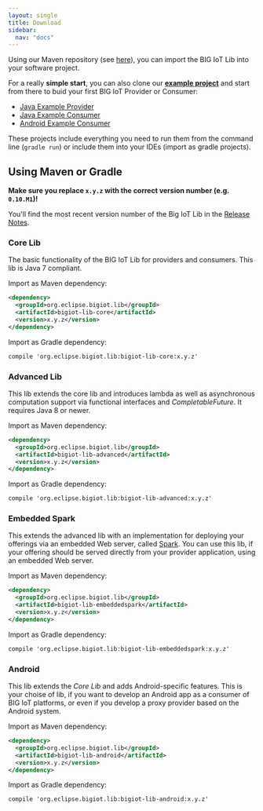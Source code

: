```yaml
---
layout: single
title: Download
sidebar: 
  nav: "docs"
---
```


Using our Maven repository (see [here](https://nexus.big-iot.org/content/repositories/releases/)), you can import the BIG IoT Lib into your software project.

For a really **simple start**, you can also clone our [**example project**](https://github.com/BIG-IoT/example-projects) and start from there to buid your first BIG IoT Provider or Consumer:
  * [Java Example Provider](https://github.com/BIG-IoT/example-projects/tree/master/java-example-provider)
  * [Java Example Consumer](https://github.com/BIG-IoT/example-projects/tree/master/java-example-consumer)
  * [Android Example Consumer](https://github.com/BIG-IoT/example-projects/tree/master/AndroidExampleConsumer)
  
These projects include everything you need to run them from the command line (`gradle run`) or include them into your IDEs (import as gradle projects).


## Using Maven or Gradle 

**Make sure you replace `x.y.z` with the correct version number (e.g. `0.10.M1`)!**

You'll find the most recent version number of the Big IoT Lib in the [Release Notes](/releaseNotes).

### Core Lib

The basic functionality of the BIG IoT Lib for providers and consumers. This lib is Java 7 compliant.

Import as Maven dependency: 
```xml
<dependency>
  <groupId>org.eclipse.bigiot.lib</groupId>
  <artifactId>bigiot-lib-core</artifactId>
  <version>x.y.z</version>
</dependency>
```

Import as Gradle dependency: 
```xml
compile 'org.eclipse.bigiot.lib:bigiot-lib-core:x.y.z'
```

### Advanced Lib

This lib extends the core lib and introduces lambda as well as asynchronous computation support via functional interfaces and *CompletableFuture*. It requires Java 8 or newer.

Import as Maven dependency: 
```xml
<dependency>
  <groupId>org.eclipse.bigiot.lib</groupId>
  <artifactId>bigiot-lib-advanced</artifactId>
  <version>x.y.z</version>
</dependency>
```

Import as Gradle dependency:  
```xml
compile 'org.eclipse.bigiot.lib:bigiot-lib-advanced:x.y.z'
```

### Embedded Spark

This extends the advanced lib with an implementation for deploying your offerings via an embedded Web server, called [Spark](http://sparkjava.com/). You can use this lib, if your offering should be served directly from your provider application, using an embedded Web server.

Import as Maven dependency: 
```xml
<dependency>
  <groupId>org.eclipse.bigiot.lib</groupId>
  <artifactId>bigiot-lib-embeddedspark</artifactId>
  <version>x.y.z</version>
</dependency>
```

Import as Gradle dependency:  
```xml
compile 'org.eclipse.bigiot.lib:bigiot-lib-embeddedspark:x.y.z'
```

### Android

This lib extends the *Core Lib* and adds Android-specific features. This is your choise of lib, if you want to develop an Android app as a consumer of BIG IoT platforms, or even if you develop a proxy provider based on the Android system.

Import as Maven dependency: 
```xml
<dependency>
  <groupId>org.eclipse.bigiot.lib</groupId>
  <artifactId>bigiot-lib-android</artifactId>
  <version>x.y.z</version>
</dependency>
```

Import as Gradle dependency:  
```xml
compile 'org.eclipse.bigiot.lib:bigiot-lib-android:x.y.z'
```

